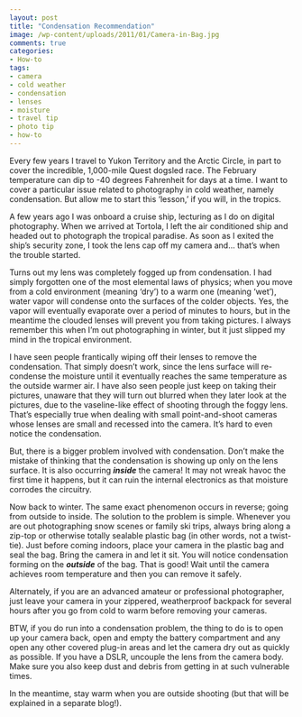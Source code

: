 ```yaml
---
layout: post
title: "Condensation Recommendation"
image: /wp-content/uploads/2011/01/Camera-in-Bag.jpg
comments: true
categories:
- How-to
tags:
- camera
- cold weather
- condensation
- lenses
- moisture
- travel tip
- photo tip
- how-to
---
```

Every few years I travel to Yukon Territory and the Arctic Circle, in part to cover the incredible, 1,000-mile Quest dogsled race. The February temperature can dip to -40 degrees Fahrenheit for days at a time. I want to cover a particular issue related to photography in cold weather, namely condensation. But allow me to start this ‘lesson,’ if you will, in the tropics.

A few years ago I was onboard a cruise ship, lecturing as I do on digital photography. When we arrived at Tortola, I left the air conditioned ship and headed out to photograph the tropical paradise. As soon as I exited the ship’s security zone, I took the lens cap off my camera and… that’s when the trouble started.

Turns out my lens was completely fogged up from condensation. I had simply forgotten one of the most elemental laws of physics; when you move from a cold environment (meaning ‘dry’) to a warm one (meaning ‘wet’), water vapor will condense onto the surfaces of the colder objects. Yes, the vapor will eventually evaporate over a period of minutes to hours, but in the meantime the clouded lenses will prevent you from taking pictures. I always remember this when I’m out photographing in winter, but it just slipped my mind in the tropical environment.

I have seen people frantically wiping off their lenses to remove the condensation. That simply doesn’t work, since the lens surface will re-condense the moisture until it eventually reaches the same temperature as the outside warmer air. I have also seen people just keep on taking their pictures, unaware that they will turn out blurred when they later look at the pictures, due to the vaseline-like effect of shooting through the foggy lens. That’s especially true when dealing with small point-and-shoot cameras whose lenses are small and recessed into the camera. It’s hard to even notice the condensation.

But, there is a bigger problem involved with condensation. Don’t make the mistake of thinking that the condensation is showing up only on the lens surface. It is also occurring <strong><em>inside</em></strong> the camera! It may not wreak havoc the first time it happens, but it can ruin the internal electronics as that moisture corrodes the circuitry.

Now back to winter. The same exact phenomenon occurs in reverse; going from outside to inside. The solution to the problem is simple. Whenever you are out photographing snow scenes or family ski trips, always bring along a zip-top or otherwise totally sealable plastic bag (in other words, not a twist-tie). Just before coming indoors, place your camera in the plastic bag and seal the bag. Bring the camera in and let it sit. You will notice condensation forming on the <strong><em>outside</em></strong> of the bag. That is good! Wait until the camera achieves room temperature and then you can remove it safely.

Alternately, if you are an advanced amateur or professional photographer, just leave your camera in your zippered, weatherproof backpack for several hours after you go from cold to warm before removing your cameras.

BTW, if you do run into a condensation problem, the thing to do is to open up your camera back, open and empty the battery compartment and any open any other covered plug-in areas and let the camera dry out as quickly as possible. If you have a DSLR, uncouple the lens from the camera body.  Make sure you also keep dust and debris from getting in at such vulnerable times.

In the meantime, stay warm when you are outside shooting (but that will be explained in a separate blog!).